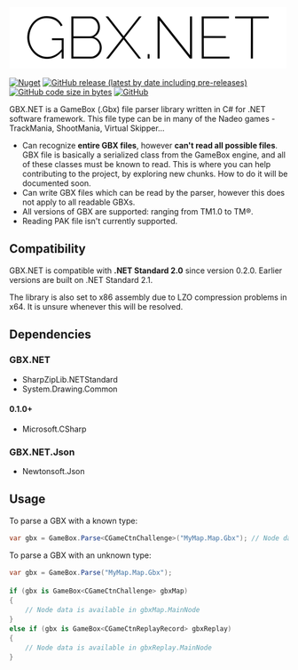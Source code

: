 ![GBX.NET](logo.png)

[![Nuget](https://img.shields.io/nuget/v/GBX.NET?style=for-the-badge)](https://www.nuget.org/packages/GBX.NET/)
[![GitHub release (latest by date including pre-releases)](https://img.shields.io/github/v/release/BigBang1112/gbx-net?include_prereleases&style=for-the-badge)](https://github.com/BigBang1112/gbx-net/releases/latest)
[![GitHub code size in bytes](https://img.shields.io/github/languages/code-size/BigBang1112/gbx-net?style=for-the-badge)](#)
[![GitHub](https://img.shields.io/github/license/BigBang1112/gbx-net?style=for-the-badge)](#)

GBX.NET is a GameBox (.Gbx) file parser library written in C# for .NET software framework. This file type can be in many of the Nadeo games - TrackMania, ShootMania, Virtual Skipper...

- Can recognize **entire GBX files**, however **can't read all possible files**. GBX file is basically a serialized class from the GameBox engine, and all of these classes must be known to read. This is where you can help contributing to the project, by exploring new chunks. How to do it will be documented soon.
- Can write GBX files which can be read by the parser, however this does not apply to all readable GBXs.
- All versions of GBX are supported: ranging from TM1.0 to TM®.
- Reading PAK file isn't currently supported.

## Compatibility

GBX.NET is compatible with **.NET Standard 2.0** since version 0.2.0. Earlier versions are built on .NET Standard 2.1.

The library is also set to x86 assembly due to LZO compression problems in x64. It is unsure whenever this will be resolved.

## Dependencies

### GBX.NET
- SharpZipLib.NETStandard
- System.Drawing.Common

#### 0.1.0+
- Microsoft.CSharp

### GBX.NET.Json
- Newtonsoft.Json

## Usage

To parse a GBX with a known type:

```cs
var gbx = GameBox.Parse<CGameCtnChallenge>("MyMap.Map.Gbx"); // Node data is available in gbx.MainNode
```

To parse a GBX with an unknown type:

```cs
var gbx = GameBox.Parse("MyMap.Map.Gbx");

if (gbx is GameBox<CGameCtnChallenge> gbxMap)
{
    // Node data is available in gbxMap.MainNode
}
else if (gbx is GameBox<CGameCtnReplayRecord> gbxReplay)
{
    // Node data is available in gbxReplay.MainNode
}
```
